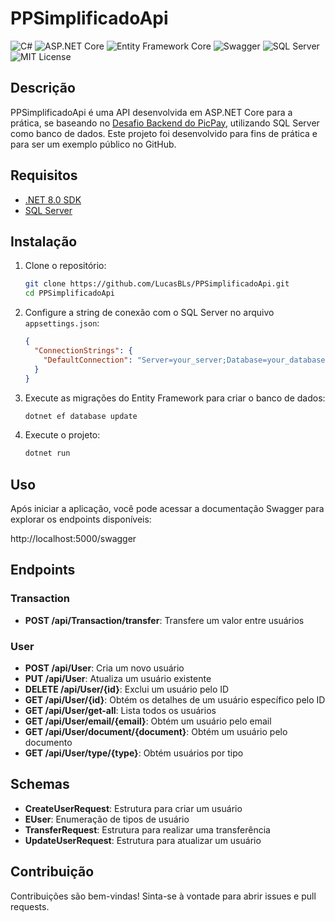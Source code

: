 # PPSimplificadoApi

![C#](https://img.shields.io/badge/C%23-12.0-purple?style=for-the-badge&logo=c-sharp)
![ASP.NET Core](https://img.shields.io/badge/ASP.NET%20Core-8.6-blueviolet?style=for-the-badge&logo=dotnet)
![Entity Framework Core](https://img.shields.io/badge/EF%20Core-8.6-success?style=for-the-badge&logo=nuget)
![Swagger](https://img.shields.io/badge/Swagger-OpenAPI-brightgreen?style=for-the-badge&logo=swagger)
![SQL Server](https://img.shields.io/badge/SQL%20Server-2022-red?style=for-the-badge&logo=microsoftsqlserver)
![MIT License](https://img.shields.io/badge/License-MIT-blue?style=for-the-badge&logo=mit)

## Descrição

PPSimplificadoApi é uma API desenvolvida em ASP.NET Core para a prática, se baseando no [Desafio Backend do PicPay](https://github.com/PicPay/picpay-desafio-backend), utilizando SQL Server como banco de dados. Este projeto foi desenvolvido para fins de prática e para ser um exemplo público no GitHub.

## Requisitos

- [.NET 8.0 SDK](https://dotnet.microsoft.com/download/dotnet/8.0)
- [SQL Server](https://www.microsoft.com/en-us/sql-server/sql-server-downloads)

## Instalação

1. Clone o repositório:

    ```sh
    git clone https://github.com/LucasBLs/PPSimplificadoApi.git
    cd PPSimplificadoApi
    ```

2. Configure a string de conexão com o SQL Server no arquivo `appsettings.json`:

    ```json
    {
      "ConnectionStrings": {
        "DefaultConnection": "Server=your_server;Database=your_database;User Id=your_user;Password=your_password;Trusted_Connection=False; TrustServerCertificate=True;"
      }
    }
    ```

3. Execute as migrações do Entity Framework para criar o banco de dados:

    ```sh
    dotnet ef database update
    ```

4. Execute o projeto:

    ```sh
    dotnet run
    ```

## Uso

Após iniciar a aplicação, você pode acessar a documentação Swagger para explorar os endpoints disponíveis:

http://localhost:5000/swagger


## Endpoints

### Transaction

- **POST /api/Transaction/transfer**: Transfere um valor entre usuários

### User

- **POST /api/User**: Cria um novo usuário
- **PUT /api/User**: Atualiza um usuário existente
- **DELETE /api/User/{id}**: Exclui um usuário pelo ID
- **GET /api/User/{id}**: Obtém os detalhes de um usuário específico pelo ID
- **GET /api/User/get-all**: Lista todos os usuários
- **GET /api/User/email/{email}**: Obtém um usuário pelo email
- **GET /api/User/document/{document}**: Obtém um usuário pelo documento
- **GET /api/User/type/{type}**: Obtém usuários por tipo

## Schemas

- **CreateUserRequest**: Estrutura para criar um usuário
- **EUser**: Enumeração de tipos de usuário
- **TransferRequest**: Estrutura para realizar uma transferência
- **UpdateUserRequest**: Estrutura para atualizar um usuário

## Contribuição

Contribuições são bem-vindas! Sinta-se à vontade para abrir issues e pull requests.
